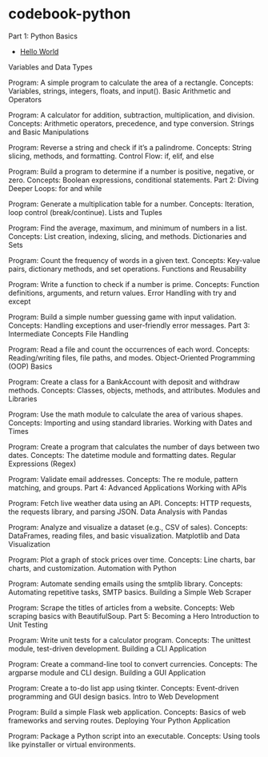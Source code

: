 # codebook-python

Part 1: Python Basics

- [Hello World](./src/01_hello_world/program.py)

Variables and Data Types

Program: A simple program to calculate the area of a rectangle.
Concepts: Variables, strings, integers, floats, and input().
Basic Arithmetic and Operators

Program: A calculator for addition, subtraction, multiplication, and division.
Concepts: Arithmetic operators, precedence, and type conversion.
Strings and Basic Manipulations

Program: Reverse a string and check if it’s a palindrome.
Concepts: String slicing, methods, and formatting.
Control Flow: if, elif, and else

Program: Build a program to determine if a number is positive, negative, or zero.
Concepts: Boolean expressions, conditional statements.
Part 2: Diving Deeper
Loops: for and while

Program: Generate a multiplication table for a number.
Concepts: Iteration, loop control (break/continue).
Lists and Tuples

Program: Find the average, maximum, and minimum of numbers in a list.
Concepts: List creation, indexing, slicing, and methods.
Dictionaries and Sets

Program: Count the frequency of words in a given text.
Concepts: Key-value pairs, dictionary methods, and set operations.
Functions and Reusability

Program: Write a function to check if a number is prime.
Concepts: Function definitions, arguments, and return values.
Error Handling with try and except

Program: Build a simple number guessing game with input validation.
Concepts: Handling exceptions and user-friendly error messages.
Part 3: Intermediate Concepts
File Handling

Program: Read a file and count the occurrences of each word.
Concepts: Reading/writing files, file paths, and modes.
Object-Oriented Programming (OOP) Basics

Program: Create a class for a BankAccount with deposit and withdraw methods.
Concepts: Classes, objects, methods, and attributes.
Modules and Libraries

Program: Use the math module to calculate the area of various shapes.
Concepts: Importing and using standard libraries.
Working with Dates and Times

Program: Create a program that calculates the number of days between two dates.
Concepts: The datetime module and formatting dates.
Regular Expressions (Regex)

Program: Validate email addresses.
Concepts: The re module, pattern matching, and groups.
Part 4: Advanced Applications
Working with APIs

Program: Fetch live weather data using an API.
Concepts: HTTP requests, the requests library, and parsing JSON.
Data Analysis with Pandas

Program: Analyze and visualize a dataset (e.g., CSV of sales).
Concepts: DataFrames, reading files, and basic visualization.
Matplotlib and Data Visualization

Program: Plot a graph of stock prices over time.
Concepts: Line charts, bar charts, and customization.
Automation with Python

Program: Automate sending emails using the smtplib library.
Concepts: Automating repetitive tasks, SMTP basics.
Building a Simple Web Scraper

Program: Scrape the titles of articles from a website.
Concepts: Web scraping basics with BeautifulSoup.
Part 5: Becoming a Hero
Introduction to Unit Testing

Program: Write unit tests for a calculator program.
Concepts: The unittest module, test-driven development.
Building a CLI Application

Program: Create a command-line tool to convert currencies.
Concepts: The argparse module and CLI design.
Building a GUI Application

Program: Create a to-do list app using tkinter.
Concepts: Event-driven programming and GUI design basics.
Intro to Web Development

Program: Build a simple Flask web application.
Concepts: Basics of web frameworks and serving routes.
Deploying Your Python Application

Program: Package a Python script into an executable.
Concepts: Using tools like pyinstaller or virtual environments.
